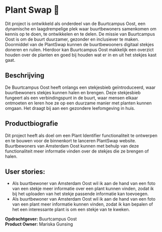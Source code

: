 # Plant Swap 🌱
Dit project is ontwikkeld als onderdeel van de Buurtcampus Oost, een dynamische en laagdrempelige plek waar buurtbewoners samenkomen om kennis op te doen, te ontwikkelen en te delen. De missie van Buurtcampus Oost is om de buurt duurzamer, gezonder en inclusiever te maken. Doormiddel van de PlantSwap kunnen de buurtbewooners digitaal stekjes doneren en ruilen. Hierdoor kan Buurtcampus Oost makkelijk een overzict houden over de planten en  goed bij houden wat er in en uit het stekjes kast gaat.

## Beschrijving
De Buurtcampus Oost heeft onlangs een stekjesbieb geïntroduceerd, waar buurtbewoners stekjes kunnen halen en brengen. Deze stekjesbieb fungeert als een verbindingspunt in de buurt, waar mensen elkaar ontmoeten en leren hoe ze op een duurzame manier met planten kunnen omgaan. Het draagt bij aan een gezondere leefomgeving in huis.

## Productbiografie
Dit project heeft als doel om een Plant Identifier functionaliteit te ontwerpen en te bouwen voor de binnenkort te lanceren PlantSwap website. Buurtbewoners van Amsterdam Oost kunnen met behulp van deze functionaliteit meer informatie vinden over de stekjes die ze brengen of halen.

## User stories:

- Als buurtbewoner van Amsterdam Oost wil ik aan de hand van een foto van een stekje meer informatie over een plant kunnen vinden, zodat ik bij het uploaden van het stekje passende informatie kan toevoegen.
- Als buurtbewoner van Amsterdam Oost wil ik aan de hand van een foto van een plant meer informatie kunnen vinden, zodat ik kan bepalen of het een interessante plant is om een stekje van te kweken.

  
**Opdrachtgever:** Buurtcampus Oost
<br>
**Product Owner:** Mariska Gunsing
